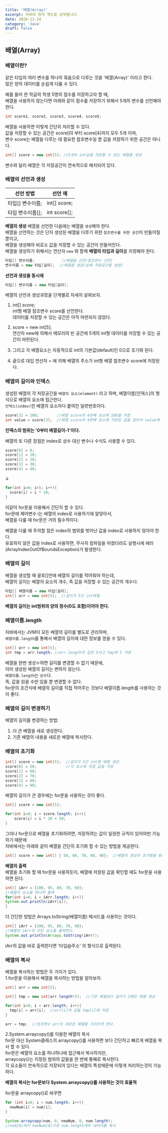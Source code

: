 ```yaml
---
title: '배열(Array)'
excerpt: 자바의 정석 책으로 공부합니다.
date: 2020-11-24
category: 'Java'
draft: false
---
```



## 배열(Array)

### 배열이란?
같은 타입의 여러 변수를 하나의 묶음으로 다루는 것을 '배열(Array)' 이라고 한다.  
많은 양의 데이터를 손쉽게 다룰 수 있다.  

예를 들어 한 학급의 학생 5명의 점수를 저장하고자 할 때,  
배열을 사용하지 않는다면 아래와 같이 점수를 저장하기 위해서 5개의 변수를 선언해야 한다.  <br>
```java  
int score1, score2, score3, score4, score5;   
```  

배열을 사용하면 이렇게 간단히 처리할 수 있다.  
값을 저장할 수 있는 공간은 score[0] 부터 score[4]까지 모두 5개 이며,  
변수 score는 배열을 다루는 데 필요한 참조변수일 뿐 값을 저장하기 위한 공간은 아니다.  
```java
int[] score = new int[5]; //5개의 int값을 저장할 수 있는 배열을 생성
```

변수와 달리 배열은 각 저장공간이 연속적으로 배치되어 있다.

### 배열의 선언과 생성

|선언 방법|선언 예|
|--------|--------|
|타입\[\] 변수이름;| int\[\] score;|
|타입 변수이름\[\];| int score\[\];|


**배열의 생성**
배열을 선언한 다음에는 배열을 `생성`해야 한다.  
배열을 선언하는 것은 단지 생성된 배열을 다루기 위한 `참조변수를 위한 공간`이 만들어질 뿐이고,  
배열을 생성해야 비로소 값을 저장할 수 있는 공간이 만들어진다.  
배열을 생성하기 위해서는 연산자 `new` 와 함께 **배열의 타입과 길이**를 지정해야 한다.
```java
타입[] 변수이름;            //배열을 선언(참조변수 선언)  
변수이름 = new 타입[길이];  //배열을 생성(실제 저장공간을 생성)   
```

**선언과 생성을 동시에**
```java   
타입[] 변수이름 = new 타입[길이];   
```   

배열의 선언과 생성과정을 단계별로 자세히 살펴보자.  
1. int[] score;   
int형 배열 참조변수 score를 선언한다.  
데이터를 저장할 수 있는 공간은 아직 마련되지 않았다.  
2. score = new int[5];   
연산자 new에 의해서 메모리의 빈 공간에 5개의 int형 데이터를 저장할 수 있는 공간이 마련된다.   

3. 그리고 각 배열요소는 자동적으로 int의 기본값(default)인 0으로 초기화 된다.   
4. 끝으로 대입 연산자 = 에 의해 배열의 주소가 int형 배열 참조변수 score에 저장된다.   


### 배열의 길이와 인덱스
생성된 배열의 각 저장공간을 `배열의 요소(element)` 라고 하며, 배열이름\[인덱스\]의 형식으로 배열의 요소에 접근한다.   
`인덱스(index)`란 배열의 요소마다 붙여진 일련번호이다.   
```java   
score[3] = 100;        //배열 score의 4번째 요소에 100을 저장   
int value = score[3];  //배열 score의 4번째 요소에 저장된 값을 읽어서 value에 저장   
```   
**인덱스의 범위는 '0부터 배열길이-1'이다.**   


배열의 또 다른 장점은 index로 상수 대신 변수나 수식도 사용할 수 있다.   


```java   
score[0] = 0;   
score[1] = 10;   
score[2] = 20;   
score[3] = 30;   
score[4] = 40;   
```

↓

```java   
for(int i=0; i<5; i++){   
  score[i] = i * 10;   
}   
```   

이같이 for문을 이용해서 간단히 할 수 있다.   
for문에 제어변수 i는 배열의 index로 사용하기에 알맞아서,   
배열을 다룰 때 for문은 거의 필수적이다.   



배열을 다룰 때 주의할 점은 index의 범위를 벗어난 값을 index로 사용하지 않아야 한다.   
유효하지 않은 값을 index로 사용하면, 무사히 컴파일을 마쳤더라도 실행시에 에러(ArrayIndexOutOfBoundsException)가 발생한다.   


### 배열의 길이
배열을 생성할 때 괄호\[\]안에 배열의 길이를 적어줘야 하는데,   
배열의 길이는 배열의 요소의 개수, 즉 값을 저장할 수 있는 공간의 개수다.   


```java   
타입[] 배열이름 = new 타입[길이];   
int[] arr = new int[5];  //길이가 5인 int배열   
```   

**배열의 길이는 int범위의 양의 정수(0도 포함)이어야 한다.**   



### 배열이름.length
자바에서는 JVM이 모든 배열의 길이를 별도로 관리하며,   
`배열이름.length`를 통해서 배열의 길이에 대한 정보를 얻을 수 있다.   

```java   
int[] arr = new int[5];
int tmp = arr.length; //arr.length의 값은 5이고 tmp에 5 저장 
```   


배열을 한번 생성ㅇ하면 길이를 변경할 수 없기 때문에,   
이미 생성된 배열의 길이는 변하지 않는다.   
`배열이름.length`는 `상수`다.   
즉, 값을 읽을 수만 있을 뿐 변경할 수 없다.   
for문의 조건식에 배열의 길이를 직접 적어주는 것보다 배열이름.length를 사용하는 것이 좋다.   


### 배열의 길이 변경하기

배열의 길이를 변경하는 방법:   
1. 더 큰 배열을 새로 생성한다.   
2. 기존 배열의 내용을 새로운 배열에 복사한다.   

### 배열의 초기화
```java
int[] score = new int[5];  //길이가 5인 int형 배열 생성
score[0] = 50;             //각 요소에 직접 값을 저장
score[1] = 60;   
score[2] = 70;   
score[3] = 80;   
score[4] = 90;   
```


배열의 길이가 큰 경우에는 for문을 사용하는 것이 좋다.   
```java
int[] score = new int[5];

for(int i=0; i < score.length; i++){
    score[i] = i * 10 + 50;
}
```


그러나 for문으로 배열을 초기화하려면, 저장하려는 값이 일정한 규칙이 있어야만 가능하기 때문에   
자바에서는 아래와 같이 배열을 간단히 초기화 할 수 있는 방법을 제공한다.   
```java
int[] score = new int[] { 50, 60, 70, 80, 90};  //배열의 생성과 초기화를 동시에
```


**배열의 출력**   
배열을 초기화 할 때 for문을 사용하듯이, 배열에 저장된 값을 확인할 때도 for문을 사용하면 된다.   
```java
int[] iArr = {100, 95, 80, 70, 60};
//배열의 요소를 하나씩 출력
for(int i=0; i < iArr.length; i++){
System.out.println(iArr[i]);
}
 ```
 
 더 간단한 방법은 Arrays.toString(배열이름) 메서드를 사용하는 것이다.   
```java
int[] iArr = {100, 95, 80, 70, 60};
//배열의 iArr의 모든 요소를 출력한다.
System.out.println(Arrays.toString(iArr));
 ```

iArr의 값을 바로 출력한다면 '타입@주소' 의 형식으로 출력된다.   



### 배열의 복사
배열을 복사하는 방법은 두 가지가 있다.   
1.for문을 이용해서 배열을 복사하는 방법을 알아보자.   
```java
int[] arr = new int[5];

int[] tmp = new int[arr.length*2];  //기존 배열보다 길이가 2배인 배열 생성

for(int i=0; i < arr.length; i++){
  tmp[i] = arr[i];  //arr[i]의 값을 tmp[i]에 저장
}

arr = tmp;  //참조변수 arr이 새로운 배열을 가리키게 한다.   
```


2.System.arraycopy()를 이용한 배열의 복사   
for문 대신 System클래스의 arraycopy()를 사용하면 보다 간단하고 빠르게 배열을 복사 할 수 있다.   
for문은 배열의 요소를 하나하나에 접근해서 복사하지만,   
arraycopy()는 지정된 범위의 값들을 한 번에 통째로 복사한다.   
각 요소들이 연속적으로 저장되어 있다는 배열의 특성때문에 이렇게 처리하는것이 가능하다.    

**배열의 복사는 for문보다 System.arraycopy()를 사용하는 것이 효율적**   

for문을 arraycopy()로 바꾸면   

```java   
for (int i=0; i < num.length; i++){
  newNum[i] = num[i];
}
```   



```java   
System.arraycopy(num, 0, newNum, 0, num.length);
//num[0]에서 newNum[0]으로 num.length개의 데이터를 복사
```   

